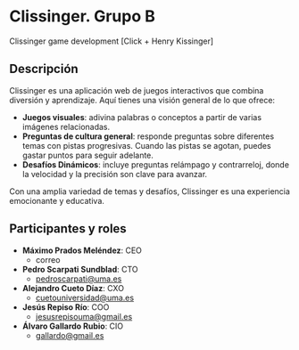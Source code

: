 # Clissinger. Grupo B

Clissinger game development
[Click + Henry Kissinger]

## Descripción

Clissinger es una aplicación web de juegos interactivos que combina diversión y aprendizaje. Aquí tienes una visión general de lo que ofrece:

  - **Juegos visuales**: adivina palabras o conceptos a partir de varias imágenes relacionadas.
  - **Preguntas de cultura general**: responde preguntas sobre diferentes temas con pistas progresivas. Cuando las pistas se agotan, puedes gastar puntos para seguir adelante.
  - **Desafíos Dinámicos**: incluye preguntas relámpago y contrarreloj, donde la velocidad y la precisión son clave para avanzar.

Con una amplia variedad de temas y desafíos, Clissinger es una experiencia emocionante y educativa.

## Participantes y roles

- **Máximo Prados Meléndez**: CEO  
  - correo
- **Pedro Scarpati Sundblad**: CTO  
  - pedroscarpati@uma.es
- **Alejandro Cueto Díaz**: CXO
  - cuetouniversidad@uma.es
- **Jesús Repiso Río**: COO
  - jesusrepisouma@gmail.es
- **Álvaro Gallardo Rubio**: CIO
  - gallardo@gmail.es
